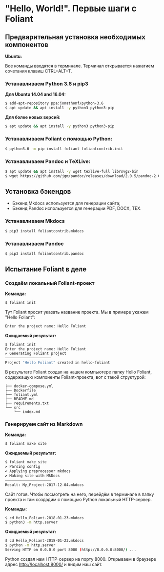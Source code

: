 # "Hello, World!". Первые шаги с Foliant

## Предварительная установка необходимых компонентов

**Ubuntu:**

Все команды вводятся в терминале. Терминал открывается нажатием сочетания клавиш CTRL+ALT+T.

### Устанавливаем Python 3.6 и pip3

**Для Ubuntu 14.04 and 16.04:**

```sh
$ add-apt-repository ppa:jonathonf/python-3.6
$ apt update && apt install -y python3 python3-pip
```

**Для более новых версий:**

```sh
$ apt update && apt install -y python3 python3-pip
```

### Устанавливаем Foliant с помощью Python:

```sh
$ python3.6 -m pip install foliant foliantcontrib.init
```

### Устанавливаем Pandoc и TeXLive:

```sh
$ apt update && apt install -y wget texlive-full librsvg2-bin
$ wget https://github.com/jgm/pandoc/releases/download/2.0.5/pandoc-2.0.5-1-amd64.deb && dpkg -i pandoc-2.0.5-1-amd64.deb
```

## Установка бэкендов

* Бэкенд Mkdocs используется для генерации сайта;
* Бэкенд Pandoc используется для генерации PDF, DOCX, TEX.

### Устанавливаем Mkdocs

```sh
$ pip3 install foliantcontrib.mkdocs

```

### Устанавливаем Pandoc

```sh
$ pip3 install foliantcontrib.pandoc

```

## Испытание Foliant в деле

### Создаём локальный Foliant-проект

**Команда:**

```sh
$ foliant init
```

Тут Foliant просит указать название проекта. Мы в примере укажем "Hello Foliant":

```sh
Enter the project name: Hello Foliant
```

**Ожидаемый результат:**

```sh
$ foliant init
Enter the project name: Hello Foliant
✔ Generating Foliant project
─────────────────────
Project "Hello Foliant" created in hello-foliant
```

В результате Foliant создал на нашем компьютере папку Hello Foliant, содержащую компоненты Foliant-проекта, вот с такой структурой:

```
├── docker-compose.yml
├── Dockerfile
├── foliant.yml
├── README.md
├── requirements.txt
└── src
    └── index.md
```

### Генерируем сайт из Markdown

**Команда:**

```sh
$ foliant make site
```

**Ожидаемый результат:**

```sh
$ foliant make site
✔ Parsing config
✔ Applying preprocessor mkdocs
✔ Making site with MkDocs
─────────────────────
Result: My_Project-2017-12-04.mkdocs
```

Сайт готов. Чтобы посмотреть на него, перейдём в терминале в папку проекта и там создадим с помощью Python локальный HTTP-сервер.

**Команды:**

```sh
$ cd Hello_Foliant-2018-01-23.mkdocs
$ python3 -m http.server
```

**Ожидаемый результат:**

```sh
$ cd Hello_Foliant-2018-01-23.mkdocs
$ python -m http.server
Serving HTTP on 0.0.0.0 port 8000 (http://0.0.0.0:8000/) ...
```

Python создал нам HTTP-сервер на порту 8000. Открываем в браузере адрес [http://localhost:8000/](http://localhost:8000/) и видим наш сайт.
